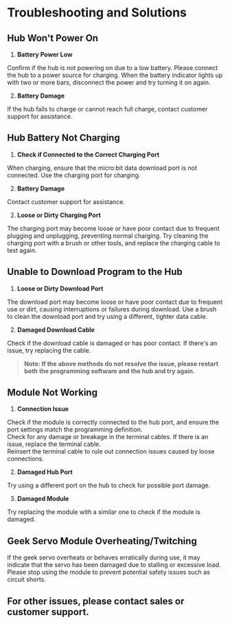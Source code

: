# Troubleshooting and Solutions
## Hub Won't Power On  
1. **Battery Power Low**

Confirm if the hub is not powering on due to a low battery. Please connect the hub to a power source for charging. When the battery indicator lights up with two or more bars, disconnect the power and try turning it on again.   

2. **Battery Damage**

 If the hub fails to charge or cannot reach full charge, contact customer support for assistance.  

## Hub Battery Not Charging  
1. **Check if Connected to the Correct Charging Port**

When charging, ensure that the micro:bit data download port is not connected. Use the charging port for charging.  

2. **Battery Damage**

Contact customer support for assistance.  

2. **Loose or Dirty Charging Port**

The charging port may become loose or have poor contact due to frequent plugging and unplugging, preventing normal charging. Try cleaning the charging port with a brush or other tools, and replace the charging cable to test again.  

## Unable to Download Program to the Hub 
1. **Loose or Dirty Download Port**

The download port may become loose or have poor contact due to frequent use or dirt, causing interruptions or failures during download. Use a brush to clean the download port and try using a different, tighter data cable.  

2. **Damaged Download Cable**

Check if the download cable is damaged or has poor contact. If there's an issue, try replacing the cable.  

> **Note: If the above methods do not resolve the issue, please restart both the programming software and the hub and try again.**
>



## Module Not Working  
1. **Connection Issue**

Check if the module is correctly connected to the hub port, and ensure the port settings match the programming definition.  
Check for any damage or breakage in the terminal cables. If there is an issue, replace the terminal cable.  
Reinsert the terminal cable to rule out connection issues caused by loose connections.  

2. **Damaged Hub Port**

Try using a different port on the hub to check for possible port damage.  

3. **Damaged Module**

Try replacing the module with a similar one to check if the module is damaged.  

## Geek Servo Module Overheating/Twitching  
If the geek servo overheats or behaves erratically during use, it may indicate that the servo has been damaged due to stalling or excessive load. Please stop using the module to prevent potential safety issues such as circuit shorts.  

## For other issues, please contact sales or customer support.  
